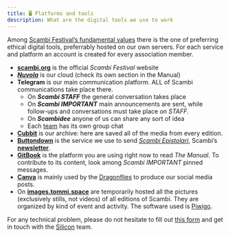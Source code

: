 ```yaml
---
title: 🖥 Platforms and tools
description: What are the digital tools we use to work
---
```

Among [Scambi Festival’s fundamental values](https://scambi.org/manifesto) there is the one of preferring ethical digital tools, preferrably hosted on our own servers. For each service and platform an account is created for every association member.

* [**scambi.org**](https://scambi.org) is the official _Scambi Festival_ website
* [_**Nuvola**_](https://nuvola.scambi.org) is our cloud (check its own section in the Manual)
* **Telegram** is our main communication platform. ALL of Scambi communications take place there.
  * On _**Scambi STAFF**_ the general conversation takes place
  * On _**Scambi IMPORTANT**_ main announcements are sent, while follow-ups and conversations must take place on _STAFF_.
  * On _**Scambidee**_ anyone of us can share any sort of idea
  * Each [team](../staff/Teams.md) has its own group chat
* [**Cubbit**](https://web.cubbit.io) is our archive: here are saved all of the media from every edition.
* [**Buttondown**](Buttondown.md) is the service we use to send [_Scambi Epistolari_](https://epistulae.scambi.org), Scambi’s [**newsletter**](../Communication/Newsletter.md).
* [**GitBook**](https://gitbook.com) is the platform you are using right now to read _The Manual_. To contribute to its content, look among _Scambi IMPORTANT_ pinned messages.
* [**Canva**](https://canva.com) is mainly used by the [Dragonflies](../staff/Teams.md#dragonflies) to produce our social media posts.
* On [**images.tommi.space**](https://images.tommi.space/index?/category/scambi-festival) are temporarily hosted all the pictures (exclusively stills, not videos) of all editions of Scambi. They are organized by kind of event and activity. The software used is [Piwigo](https://piwigo.org).

For any technical problem, please do not hesitate to fill out [this form](https://nuvola.scambi.org/apps/forms/qtqRxnSic6fTpmKk) and get in touch with the [Silicon](../staff/Teams.md#silicon) team.
